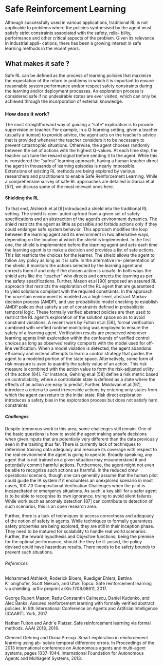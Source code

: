 # Safe Reinforcement Learning

Although successfully used in various applications, traditional RL is not applicable to problems where
the policies synthesised by the agent must satisfy strict constraints associated with the safety, relia-
bility, performance and other critical aspects of the problem. Given its relevance in industrial appli-
cations, there has been a growing interest in safe learning methods in the recent years.

## What makes it safe ?

Safe RL can be defined as the process of learning policies that maximize the expectation of the return
in problems in which it is important to ensure reasonable system performance and/or respect safety
constraints during the learning and/or deployment processes. An exploration process is considered
safe if no undesirable states are ever visited, which can only be achieved through the incorporation of
external knowledge.

### How does it work?

The most straightforward way of guiding a “safe” exploration is to provide supervision or teacher.
For example, in a Q-learning setting, given a teacher (usually a human) to provide advice, the agent
acts on the teacher’s advice that is provided whenever the teacher considers it to be necessary to
prevent catastrophic situations. Otherwise, the agent chooses randomly between the set of actions
with the highest Q-values. At each time step, the teacher can tune the reward signal before sending it
to the agent. While this is considered the “safest” learning approach, having a human teacher direct
the agent in thousands of learning episodes is nearly impossible. Extensions of existing RL methods
are being explored by various researchers and practitioners to enable Safe Reinforcement Learning.
While a comprehensive survey of safe RL approaches are detailed in Garcia et.al [57], we discuss
some of the most relevant ones here.

#### Shielding the RL

To that end, Alshiekh et.al [6] introduced a shield into the traditional RL setting. The shield is com-
puted upfront from a given set of safety specifications and an abstraction of the agent’s environment
dynamics. The shield restricts the agent as little as possible and forbids actions only if they could
endanger safe system behavior. This approach modifies the loop between the learning agent and its
environment in two alternative ways, depending on the location at which the shield is implemented.
In the first one, the shield is implemented before the learning agent and acts each time the learning
agent is to make a decision and provides a list of safe actions. This list restricts the choices for the
learner. The shield allows the agent to follow any policy as long as it is safe. In the alternative im-
plementation of the shield, it monitors the actions selected by the learning agent and corrects them if
and only if the chosen action is unsafe. In both ways the shield acts like the “teacher” who directs
and corrects the learning as per the safety specifications.
Further, Mason et.al [90] proposed an assured RL approach that restricts the exploration of the RL
agent that are guaranteed to yield solutions compliant with the required constraints. In the approach
the uncertain environment is modeled as a high-level, abstract Markov decision process (AMDP), and
use probabilistic model checking to establish AMDP policies that satisfy a set of constraints defined
in probabilistic temporal logic. These formally verified abstract policies are then used to restrict the
RL agent’s exploration of the solution space so as to avoid constraint violations.
A recent work by Fulton et.al [56], formal verification combined with verified runtime monitoring
was employed to ensure the safety of a learning agent. Verification results are preserved whenever
learning agents limit exploration within the confounds of verified control choices as long as observed
reality comports with the model used for off-line verification. When a model violation is detected,
the agent abandons efficiency and instead attempts to learn a control strategy that guides the agent to
a modeled portion of the state space.
Alternatively, some form of risk measure is used to quantify the safety value of an action. This risk
measure is combined with the action value to form the risk-adjusted utility of the action [84]. For
instance, Gehring et.al [58] define a risk metric based on controllability, where a controllable state
is defined as a state where the effects of an action are easy to predict. Further, Moldovan et.al [97],
introduce a criteria to avoid irreversible actions by entering only states from which the agent can
return to the initial state. Risk direct exploration introduces a safety bias in the exploration process
but does not satisfy hard constraints.

##### Challenges

Despite tremorous work in this area, some challenges still remain. One of the basic questions is how to
avoid the agent making unsafe decisions when given inputs that are potentially very different than the
data previously seen in the training thus far. There is currently lack of techniques to determine training
data adequacy and measure its coverage with respect to the real environment the agent is going to
operate. Broadly speaking, any agent that is not trained on a given situation may misunderstand it
and potentially commit harmful actions. Furthermore, the agent might not even be able to recognize
such actions as harmful. In the reduced crew operational scenario, though one can generally assume
that the human pilot could guide the IA system if it encounters an unexplored scenario in most cases,
100
7.3 Compositional Verification Challenges
when the pilot is incapacitated or emergency situations. As such, a key skill for a safer agent is to
be able to recognise its own ignorance, trying to avoid silent failures. While work such as anomaly
detection [87] can contribute to detection of such scenarios, this is an open research area.

Further, there is a lack of techniques to access correctness and adequacy of the notion of safety in
agents. While techniques to formally guarantees safety properties are being explored, they are still in
their inception phase. They need to be matured for scalability to handle real world scenarios. Further,
the reward hypothesis and Objective functions, being the premise for the optimal performance, should
the they be ill-posed, the policy devised could have hazardous results. There needs to be safety bounds
to prevent such situations.

###### References

Mohammed Alshiekh, Roderick Bloem, Ruediger Ehlers, Bettina K¨onighofer, Scott Niekum,
and Ufuk Topcu. Safe reinforcement learning via shielding. arXiv preprint arXiv:1708.08611,
2017.

George Rupert Mason, Radu Constantin Calinescu, Daniel Kudenko, and Alec Banks. Assured
reinforcement learning with formally verified abstract policies. In 9th International Conference
on Agents and Artificial Intelligence (ICAART). York, 2017

Nathan Fulton and Andr´e Platzer. Safe reinforcement learning via formal methods. AAAI 2018,
2018.

Clement Gehring and Doina Precup. Smart exploration in reinforcement learning using ab-
solute temporal difference errors. In Proceedings of the 2013 international conference on
Autonomous agents and multi-agent systems, pages 1037–1044. International Foundation for
Autonomous Agents and Multiagent Systems, 2013.
